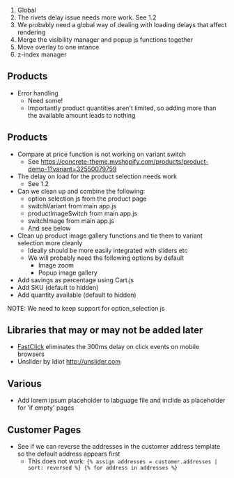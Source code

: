 1. Global
  1. The rivets delay issue needs more work. See 1.2
  2. We probably need a global way of dealing with loading delays that affect rendering
  3. Merge the visibility manager and popup js functions together
  4. Move overlay to one intance
  5. z-index manager

## Products

* Error handling
  * Need some!
  * Importantly product quantities aren't limited, so adding more than the available amount leads to nothing

## Products

* Compare at price function is not working on variant switch
  * See https://concrete-theme.myshopify.com/products/product-demo-1?variant=32550079759
* The delay on load for the product selection needs work
  * See 1.2
* Can we clean up and combine the following:
  * option selection js from the product page
  * switchVariant from main app.js
  * productImageSwitch from main app.js
  * switchImage from main app.js
  * And see below
* Clean up product image gallery functions and tie them to variant selection more cleanly
  * Ideally should be more easily integrated with sliders etc
  * We will probably need the following options by default
    * Image zoom
    * Popup image gallery
* Add savings as percentage using Cart.js
* Add SKU (default to hidden)
* Add quantity available (default to hidden)

NOTE: We need to keep support for option_selection js


## Libraries that may or may not be added later

* [FastClick](https://github.com/ftlabs/fastclick) eliminates the 300ms delay on click events on mobile browsers
* Unslider by Idiot http://unslider.com

## Various

* Add lorem ipsum placeholder to labguage file and inclide as placeholder for 'if empty' pages

## Customer Pages

* See if we can reverse the addresses in the customer address template so the default address appears first
  * This does not work:
  ``{% assign addresses = customer.addresses | sort: reversed %}
   {% for address in addresses %}``
